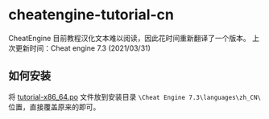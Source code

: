 # cheatengine-tutorial-cn
CheatEngine 目前教程汉化文本难以阅读，因此花时间重新翻译了一个版本。
上次更新时间：Cheat engine 7.3 (2021/03/31)

## 如何安装
将 [tutorial-x86_64.po](https://github.com/XHXIAIEIN/cheatengine-tutorial-cn/blob/main/tutorial-x86_64.po) 文件放到安装目录 `\Cheat Engine 7.3\languages\zh_CN\` 位置，直接覆盖原来的即可。

